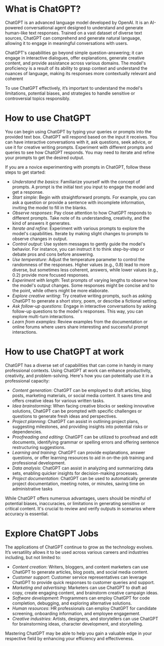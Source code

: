 # What is ChatGPT?
ChatGPT is an advanced language model developed by OpenAI. It is an AI-powered conversational agent designed to understand and generate human-like text responses. Trained on a vast dataset of diverse text sources, ChatGPT can comprehend and generate natural language, allowing it to engage in meaningful conversations with users.

ChatGPT's capabilities go beyond simple question-answering; it can engage in interactive dialogues, offer explanations, generate creative content, and provide assistance across various domains. The model's proficiency is a result of its ability to grasp context and understand the nuances of language, making its responses more contextually relevant and coherent

To use ChatGPT effectively, it’s important to understand the model's limitations, potential biases, and strategies to handle sensitive or controversial topics responsibly.

# How to use ChatGPT
You can begin using ChatGPT by typing your queries or prompts into the provided text box. ChatGPT will respond based on the input it receives. You can have interactive conversations with it, ask questions, seek advice, or use it for creative writing prompts. Experiment with different prompts and queries to see how ChatGPT responds. You may need to iterate and refine your prompts to get the desired output.

If you are a novice experimenting with prompts in ChatGPT, follow these steps to get started:

- *Understand the basics*: Familiarize yourself with the concept of prompts. A prompt is the initial text you input to engage the model and get a response.
- *Start simple*: Begin with straightforward prompts. For example, you can ask a question or provide a sentence with incomplete information, inviting the model to fill in the blanks.
- *Observe responses*: Pay close attention to how ChatGPT responds to different prompts. Take note of its understanding, creativity, and the kind of answers it generates.
- *Iterate and refine*: Experiment with various prompts to explore the model's capabilities. Iterate by making slight changes to prompts to observe changes in output.
- *Control output*: Use system messages to gently guide the model's behavior. For instance, you can instruct it to think step-by-step or debate pros and cons before answering.
- *Use temperature*: Adjust the temperature parameter to control the randomness of the responses. Higher values (e.g., 0.8) lead to more diverse, but sometimes less coherent, answers, while lower values (e.g., 0.2) provide more focused responses.
- *Experiment with length*: Test prompts of varying lengths to observe how the model's output changes. Some responses might be concise and to the point, while others might be more elaborate.
- *Explore creative writing*: Try creative writing prompts, such as asking ChatGPT to generate a short story, poem, or describe a fictional setting.
- *Ask follow-up questions*: Engage in interactive conversations by asking follow-up questions to the model's responses. This way, you can explore multi-turn interactions.
- *Learn from examples*: Review examples from the documentation or online forums where users share interesting and successful prompt interactions.

# How to use ChatGPT at work
ChatGPT has a diverse set of capabilities that can come in handy in many professional contexts. Using ChatGPT at work can enhance productivity, creativity, and problem-solving. Here's how you can potentially use it in a professional capacity:

- *Content generation*: ChatGPT can be employed to draft articles, blog posts, marketing materials, or social media content. It saves time and offers creative ideas for various written tasks.
- *Idea brainstorming*: When facing creative blocks or seeking innovative solutions, ChatGPT can be prompted with specific challenges or questions to generate fresh ideas and perspectives.
- *Project planning*: ChatGPT can assist in outlining project plans, suggesting milestones, and providing insights into potential risks or dependencies.
- *Proofreading and editing*: ChatGPT can be utilized to proofread and edit documents, identifying grammar or spelling errors and offering sentence restructuring suggestions.
- *Learning and training*: ChatGPT can provide explanations, answer questions, or offer learning resources to aid in on-the-job training and professional development.
- *Data analysis*: ChatGPT can assist in analyzing and summarizing data sets, enabling quicker insights for decision-making processes.
- *Project documentation*: ChatGPT can be used to automatically generate project documentation, meeting notes, or minutes, saving time on administrative tasks

While ChatGPT offers numerous advantages, users should be mindful of potential biases, inaccuracies, or limitations in generating sensitive or critical content. It's crucial to review and verify outputs in scenarios where accuracy is essential.

# Explore ChatGPT Jobs
The applications of ChatGPT continue to grow as the technology evolves. It’s versatility allows it to be used across various careers and industries including, but not limited to:

- *Content creation*: Writers, bloggers, and content marketers can use ChatGPT to generate articles, blog posts, and social media content.
- *Customer support*: Customer service representatives can leverage ChatGPT to provide quick responses to customer queries and support.
- *Marketing and advertising*: Marketers can use ChatGPT to draft ad copy, create engaging content, and brainstorm creative campaign ideas.
- *Software development*: Programmers can employ ChatGPT for code completion, debugging, and exploring alternative solutions.
- *Human resources*: HR professionals can employ ChatGPT for candidate screening, onboarding information, and employee engagement.
- *Creative industries*: Artists, designers, and storytellers can use ChatGPT for brainstorming ideas, character development, and storytelling.

Mastering ChatGPT may be able to help you gain a valuable edge in your respective field by enhancing your efficiency and effectiveness. 
